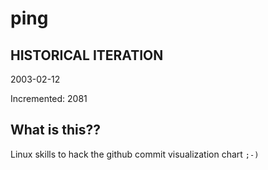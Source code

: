 # ping

## HISTORICAL ITERATION
2003-02-12

Incremented: 2081

## What is this?? 
Linux skills to hack the github commit visualization chart `;-)`

